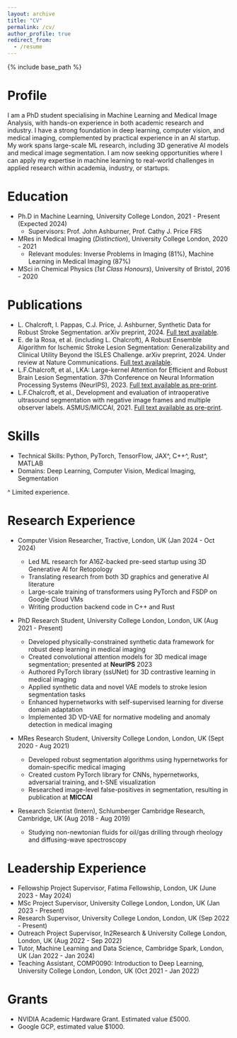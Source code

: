 ```yaml
---
layout: archive
title: "CV"
permalink: /cv/
author_profile: true
redirect_from:
  - /resume
---
```


{% include base_path %}

Profile
======
I am a PhD student specialising in Machine Learning and Medical Image Analysis, with hands-on experience in both academic research and industry. I have a strong foundation in deep learning, computer vision, and medical imaging, complemented by practical experience in an AI startup. My work spans large-scale ML research, including 3D generative AI models and medical image segmentation. I am now seeking opportunities where I can apply my expertise in machine learning to real-world challenges in applied research within academia, industry, or startups.

Education
======
* Ph.D in Machine Learning, University College London, 2021 - Present (Expected 2024)
  * Supervisors: Prof. John Ashburner, Prof. Cathy J. Price FRS
* MRes in Medical Imaging (*Distinction*), University College London, 2020 - 2021
  * Relevant modules: Inverse Problems in Imaging (81%), Machine Learning in Medical Imaging (87%)
* MSci in Chemical Physics (*1st Class Honours*), University of Bristol, 2016 - 2020

Publications
======
* L. Chalcroft, I. Pappas, C.J. Price, J. Ashburner, Synthetic Data for Robust Stroke Segmentation. arXiv preprint, 2024. [Full text available](http://arxiv.org/abs/2404.01946v1).
* E. de la Rosa, et al. (including L. Chalcroft), A Robust Ensemble Algorithm for Ischemic Stroke Lesion Segmentation: Generalizability and Clinical Utility Beyond the ISLES Challenge. arXiv preprint, 2024. Under review at Nature Communications. [Full text available](https://arxiv.org/abs/2403.19425).
* L.F.Chalcroft, et al., LKA: Large-kernel Attention for Efficient and Robust Brain Lesion Segmentation. 37th Conference on Neural Information Processing Systems (NeurIPS), 2023. [Full text available as pre-print](https://arxiv.org/pdf/2308.07251).
* L.F.Chalcroft, et al., Development and evaluation of intraoperative ultrasound segmentation with negative image frames and multiple observer labels. ASMUS/MICCAI, 2021. [Full text available as pre-print](https://arxiv.org/pdf/2108.04114).

Skills
======
* Technical Skills: Python, PyTorch, TensorFlow, JAX^, C++^, Rust^, MATLAB
* Domains: Deep Learning, Computer Vision, Medical Imaging, Segmentation

^ Limited experience.

Research Experience
======
* Computer Vision Researcher, Tractive, London, UK (Jan 2024 - Oct 2024)
  * Led ML research for A16Z-backed pre-seed startup using 3D Generative AI for Retopology
  * Translating research from both 3D graphics and generative AI literature
  * Large-scale training of transformers using PyTorch and FSDP on Google Cloud VMs
  * Writing production backend code in C++ and Rust

* PhD Research Student, University College London, London, UK (Aug 2021 - Present)
  * Developed physically-constrained synthetic data framework for robust deep learning in medical imaging
  * Created convolutional attention models for 3D medical image segmentation; presented at **NeurIPS** 2023
  * Authored PyTorch library (ssUNet) for 3D contrastive learning in medical imaging
  * Applied synthetic data and novel VAE models to stroke lesion segmentation tasks
  * Enhanced hypernetworks with self-supervised learning for diverse domain adaptation
  * Implemented 3D VD-VAE for normative modeling and anomaly detection in medical imaging

* MRes Research Student, University College London, London, UK (Sept 2020 - Aug 2021)
  * Developed robust segmentation algorithms using hypernetworks for domain-specific medical imaging
  * Created custom PyTorch library for CNNs, hypernetworks, adversarial training, and t-SNE visualization
  * Researched image-level false-positives in segmentation, resulting in publication at **MICCAI**

* Research Scientist (Intern), Schlumberger Cambridge Research, Cambridge, UK (Aug 2018 - Aug 2019)
  * Studying non-newtonian fluids for oil/gas drilling through rheology and diffusing-wave spectroscopy

Leadership Experience
======
* Fellowship Project Supervisor, Fatima Fellowship, London, UK (June 2023 - May 2024)
* MSc Project Supervisor, University College London, London, UK (Jan 2023 - Present)
* Research Supervisor, University College London, London, UK (Sep 2022 - Present)
* Outreach Project Supervisor, In2Research & University College London, London, UK (Aug 2022 - Sep 2022)
* Tutor, Machine Learning and Data Science, Cambridge Spark, London, UK (Jan 2022 - Jan 2024)
* Teaching Assistant, COMP0090: Introduction to Deep Learning, University College London, London, UK (Oct 2021 - Jan 2022)

Grants
======
* NVIDIA Academic Hardware Grant. Estimated value £5000.
* Google GCP, estimated value $1000.

<!-- Uncomment and add sections as needed
Talks
======
  <ul>{% for post in site.talks %}
    {% include archive-single-talk-cv.html %}
  {% endfor %}</ul>
  
Teaching
======
  <ul>{% for post in site.teaching %}
    {% include archive-single-cv.html %}
  {% endfor %}</ul>
  
Service and leadership
======
* 
-->
